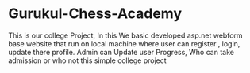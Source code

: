 # Gurukul-Chess-Academy
This is our college Project, In this We basic developed asp.net webform base website that run on local machine where user can register , login, update there profile.
Admin can Update user Progress, Who can take admission or who not 
this simple college project
